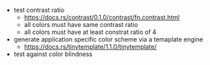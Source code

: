 - test contrast ratio
  - https://docs.rs/contrast/0.1.0/contrast/fn.contrast.html
  - all colors must have same contrast ratio
  - all colors must have at least constrat ratio of 4
- generate application specific color scheme via a temaplate engine
  - https://docs.rs/tinytemplate/1.1.0/tinytemplate/
- test against color blindness